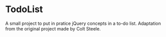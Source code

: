 # TodoList
A small project to put in pratice jQuery concepts in a to-do list. Adaptation from the original project made by Colt Steele.
